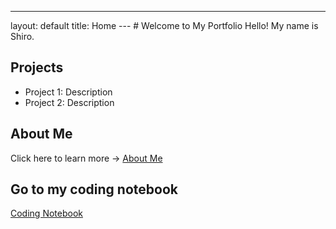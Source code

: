 ---
layout: default
title: Home
--- # Welcome to My Portfolio Hello! My name is Shiro.
## Projects
- Project 1: Description
- Project 2: Description
## About Me
Click here to learn more → [About Me](about.md)
## Go to my coding notebook
[Coding Notebook](notebook.md)
